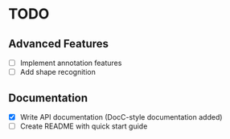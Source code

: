 # TODO

## Advanced Features
- [ ] Implement annotation features
- [ ] Add shape recognition

## Documentation
- [x] Write API documentation (DocC-style documentation added)
- [ ] Create README with quick start guide
